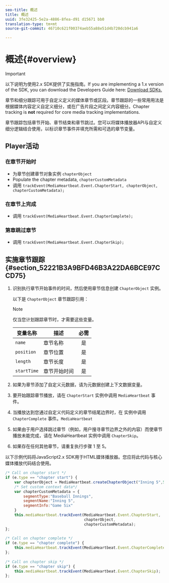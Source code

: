 ```yaml
---
seo-title: 概述
title: 概述
uuid: 3fe32425-5e2a-4886-8fea-d91 d15671 bb0
translation-type: tm+mt
source-git-commit: 46710c621f00374aeb55a88e51d4b720dcb941a6

---
```



# 概述{#overview}

>[!IMPORTANT]
>
>以下说明为使用2.x SDK提供了实施指南。If you are implementing a 1.x version of the SDK, you can download the Developers Guide here: [Download SDKs.](/help/sdk-implement/download-sdks.md)

章节和细分跟踪可用于自定义定义的媒体章节或区段。章节跟踪的一些常用用法是根据媒体内容定义自定义细分，或在广告片段之间定义内容细分。Chapter tracking is **not** required for core media tracking implementations.

章节跟踪包括章节开始、章节结束和章节跳过。您可以将媒体播放器API与自定义细分逻辑结合使用，以标识章节事件并填充所需和可选的章节变量。

## Player活动

### 在章节开始时

* 为章节创建章节对象实例 `chapterObject`
* Populate the chapter metadata, `chapterCustomMetadata`
* 调用 `trackEvent(MediaHeartbeat.Event.ChapterStart, chapterObject, chapterCustomMetadata);`

### 在章节上完成

* 调用 `trackEvent(MediaHeartbeat.Event.ChapterComplete);`

### 第章跳过章节

* 调用 `trackEvent(MediaHeartbeat.Event.ChapterSkip);`

## 实施章节跟踪 {#section_52221B3A9BFD46B3A22DA6BCE97CCD75}

1. 识别执行章节开始事件的时间，然后使用章节信息创建 `ChapterObject` 实例。

   以下是 `ChapterObject` 章节跟踪引用：

   >[!NOTE]
   >
   >仅当您计划跟踪章节时，才需要这些变量。

   | 变量名称 | 描述 | 必需 |
   | --- | --- | :---: |
   | `name` | 章节名称 | 是 |
   | `position` | 章节位置 | 是 |
   | `length` | 章节长度 | 是 |
   | `startTime` | 章节开始时间 | 是 |

1. 如果为章节添加了自定义元数据，请为元数据创建上下文数据变量。
1. 要开始跟踪章节播放，请在 `ChapterStart` 实例中调用 `MediaHeartbeat` 事件。
1. 当播放达到您通过自定义代码定义的章节结尾边界时，在 实例中调用 `ChapterComplete` 事件。`MediaHeartbeat`
1. 如果由于用户选择跳过章节（例如，用户搜寻章节边界之外的内容）而使章节播放未能完成，请在 MediaHeartbeat 实例中调用 `ChapterSkip`。
1. 如果存在任何其他章节，请重复执行步骤 1 至 5。

以下示例代码将JavaScript2.x SDK用于HTML媒体播放器。您应将此代码与核心媒体播放代码结合使用。

```js
/* Call on chapter start */ 
if (e.type == "chapter start") { 
    var chapterObject = MediaHeartbeat.createChapterObject("Inning 5",5,500,2500); 
    /* Set custom context data*/ 
    var chapterCustomMetadata = { 
        segmentType:"Baseball Innings", 
        segmentName:"Inning 5", 
        segmentInfo:"Game Six" 
    } 
    this.mediaHeartbeat.trackEvent(MediaHeartbeat.Event.ChapterStart,  
                                   chapterObject,  
                                   chapterCustomMetadata); 
}; 
 
/* Call on chapter complete */ 
if (e.type == "chapter complete") { 
    this.mediaHeartbeat.trackEvent(MediaHeartbeat.Event.ChapterComplete); 
}; 
 
/* Call on chapter skip */ 
if (e.type == "chapter skip") { 
    this.mediaHeartbeat.trackEvent(MediaHeartbeat.Event.ChapterSkip); 
}; 
```

